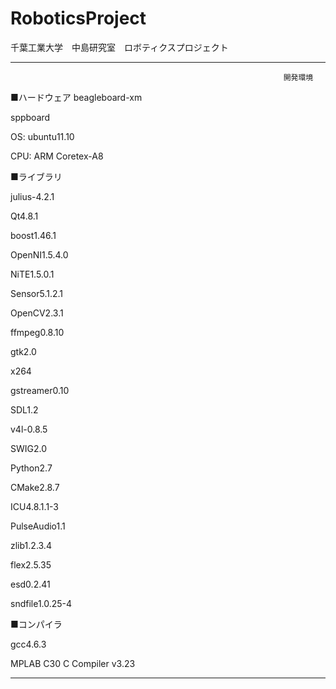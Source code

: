 RoboticsProject
==========

千葉工業大学　中島研究室　ロボティクスプロジェクト

--------------------------------------------------
                                                                 開発環境

■ハードウェア
beagleboard-xm

sppboard

OS: ubuntu11.10

CPU: ARM Coretex-A8

■ライブラリ

julius-4.2.1

Qt4.8.1

boost1.46.1

OpenNI1.5.4.0

NiTE1.5.0.1

Sensor5.1.2.1

OpenCV2.3.1

ffmpeg0.8.10

gtk2.0

x264

gstreamer0.10

SDL1.2

v4l-0.8.5

SWIG2.0

Python2.7

CMake2.8.7

ICU4.8.1.1-3

PulseAudio1.1

zlib1.2.3.4

flex2.5.35

esd0.2.41

sndfile1.0.25-4

■コンパイラ

gcc4.6.3

MPLAB C30 C Compiler v3.23

---------------------------------------------------
